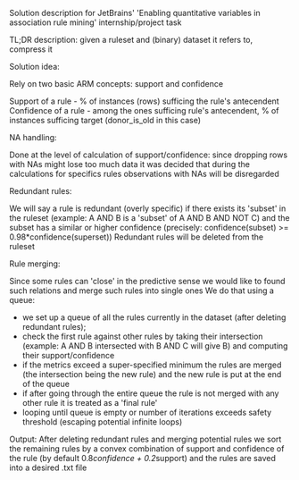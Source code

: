 Solution description for JetBrains' 'Enabling quantitative variables in association rule mining' internship/project task

TL;DR description:
given a ruleset and (binary) dataset it refers to, compress it

Solution idea:

Rely on two basic ARM concepts: support and confidence

Support of a rule - % of instances (rows) sufficing the rule's antecendent
Confidence of a rule - among the ones sufficing rule's antecendent, % of instances sufficing target (donor_is_old in this case)

NA handling:

Done at the level of calculation of support/confidence: since dropping rows with NAs might lose too much data it was decided that
during the calculations for specifics rules observations with NAs will be disregarded

Redundant rules:

We will say a rule is redundant (overly specific) if there exists its 'subset' in the ruleset (example: A AND B is a 'subset' of A AND B AND NOT C)
and the subset has a similar or higher confidence (precisely: confidence(subset) >= 0.98*confidence(superset))
Redundant rules will be deleted from the ruleset

Rule merging:

Since some rules can 'close' in the predictive sense we would like to found such relations and merge such rules into single ones
We do that using a queue:
- we set up a queue of all the rules currently in the dataset (after deleting redundant rules);
- check the first rule against other rules by taking their intersection (example: A AND B intersected with B AND C will give B) and computing their support/confidence
- if the metrics exceed a super-specified minimum the rules are merged (the intersection being the new rule) and the new rule is put at the end of the queue 
- if after going through the entire queue the rule is not merged with any other rule it is treated as a 'final rule'
- looping until queue is empty or number of iterations exceeds safety threshold (escaping potential infinite loops)

Output:
After deleting redundant rules and merging potential rules we sort the remaining rules by a convex combination of support and confidence of the rule (by default 0.8*confidence + 0.2*support)
and the rules are saved into a desired .txt file